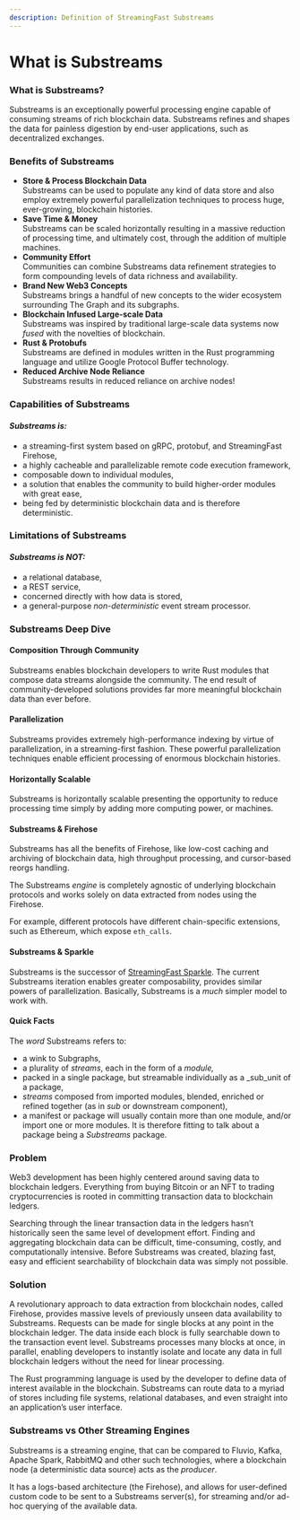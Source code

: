 ```yaml
---
description: Definition of StreamingFast Substreams
---
```


# What is Substreams

### What is Substreams?

Substreams is an exceptionally powerful processing engine capable of consuming streams of rich blockchain data. Substreams refines and shapes the data for painless digestion by end-user applications, such as decentralized exchanges.

### Benefits of Substreams

* **Store & Process Blockchain Data**\
  Substreams can be used to populate any kind of data store and also employ extremely powerful parallelization techniques to process huge, ever-growing, blockchain histories.
* **Save Time & Money**\
  Substreams can be scaled horizontally resulting in a massive reduction of processing time, and ultimately cost, through the addition of multiple machines.
* **Community Effort**\
  Communities can combine Substreams data refinement strategies to form compounding levels of data richness and availability.
* **Brand New Web3 Concepts**\
  Substreams brings a handful of new concepts to the wider ecosystem surrounding The Graph and its subgraphs.
* **Blockchain Infused Large-scale Data**\
  Substreams was inspired by traditional large-scale data systems now _fused_ with the novelties of blockchain.
* **Rust & Protobufs**\
  Substreams are defined in modules written in the Rust programming language and utilize Google Protocol Buffer technology.
* **Reduced Archive Node Reliance**\
  Substreams results in reduced reliance on archive nodes!

### Capabilities of Substreams

#### _Substreams **is:**_

* a streaming-first system based on gRPC, protobuf, and StreamingFast Firehose,
* a highly cacheable and parallelizable remote code execution framework,
* composable down to individual modules,
* a solution that enables the community to build higher-order modules with great ease,
* being fed by deterministic blockchain data and is therefore deterministic.

### Limitations of Substreams

#### _Substreams is **NOT:**_

* a relational database,
* a REST service,
* concerned directly with how data is stored,
* a general-purpose _non-deterministic_ event stream processor.

### **Substreams Deep Dive**

#### Composition Through Community

Substreams enables blockchain developers to write Rust modules that compose data streams alongside the community. The end result of community-developed solutions provides far more meaningful blockchain data than ever before.

#### Parallelization

Substreams provides extremely high-performance indexing by virtue of parallelization, in a streaming-first fashion. These powerful parallelization techniques enable efficient processing of enormous blockchain histories.

#### Horizontally Scalable

Substreams is horizontally scalable presenting the opportunity to reduce processing time simply by adding more computing power, or machines.

#### Substreams & Firehose

Substreams has all the benefits of Firehose, like low-cost caching and archiving of blockchain data, high throughput processing, and cursor-based reorgs handling.

The Substreams _engine_ is completely agnostic of underlying blockchain protocols and works solely on data extracted from nodes using the Firehose.

For example, different protocols have different chain-specific extensions, such as Ethereum, which expose `eth_calls`.

#### Substreams & Sparkle

Substreams is the successor of [StreamingFast Sparkle](https://github.com/streamingfast/sparkle). The current Substreams iteration enables greater composability, provides similar powers of parallelization. Basically, Substreams is a _much_ simpler model to work with.

#### Quick Facts

The _word_ Substreams refers to:

* a wink to Subgraphs,
* a plurality of _streams_, each in the form of a _module,_
* packed in a single package, but streamable individually as a \_sub\_unit of a package,
* _streams_ composed from imported modules, blended, enriched or refined together (as in _sub_ or downstream component),
* a manifest or package will usually contain more than one module, and/or import one or more modules. It is therefore fitting to talk about a package being a _Substreams_ package.

### Problem

Web3 development has been highly centered around saving data to blockchain ledgers. Everything from buying Bitcoin or an NFT to trading cryptocurrencies is rooted in committing transaction data to blockchain ledgers.

Searching through the linear transaction data in the ledgers hasn’t historically seen the same level of development effort. Finding and aggregating blockchain data can be difficult, time-consuming, costly, and computationally intensive. Before Substreams was created, blazing fast, easy and efficient searchability of blockchain data was simply not possible.

### Solution

A revolutionary approach to data extraction from blockchain nodes, called Firehose, provides massive levels of previously unseen data availability to Substreams. Requests can be made for single blocks at any point in the blockchain ledger. The data inside each block is fully searchable down to the transaction event level. Substreams processes many blocks at once, in parallel, enabling developers to instantly isolate and locate any data in full blockchain ledgers without the need for linear processing.

The Rust programming language is used by the developer to define data of interest available in the blockchain. Substreams can route data to a myriad of stores including file systems, relational databases, and even straight into an application’s user interface.

### Substreams vs Other Streaming Engines

Substreams is a streaming engine, that can be compared to Fluvio, Kafka, Apache Spark, RabbitMQ and other such technologies, where a blockchain node (a deterministic data source) acts as the _producer_.

It has a logs-based architecture (the Firehose), and allows for user-defined custom code to be sent to a Substreams server(s), for streaming and/or ad-hoc querying of the available data.
